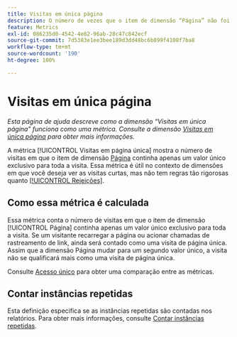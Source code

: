 ```yaml
---
title: Visitas em única página
description: O número de vezes que o item de dimensão “Página” não foi alterado em uma visita.
feature: Metrics
exl-id: 086235d0-4542-4e82-96ab-28c47c842ecf
source-git-commit: 7d5383e1ee3bee189d3dd48bc6b899f4108f7ba8
workflow-type: tm+mt
source-wordcount: '190'
ht-degree: 100%

---
```


# Visitas em única página

*Esta página de ajuda descreve como a dimensão “Visitas em única página” funciona como uma métrica. Consulte a dimensão [Visitas em única página](../dimensions/single-page-visits.md) para obter mais informações.*

A métrica [!UICONTROL Visitas em página única] mostra o número de visitas em que o item de dimensão [Página](../dimensions/page.md) continha apenas um valor único exclusivo para toda a visita. Essa métrica é útil no contexto de dimensões em que você deseja ver as visitas curtas, mas não tem regras tão rigorosas quanto [[!UICONTROL Rejeições]](bounces.md).

## Como essa métrica é calculada

Essa métrica conta o número de visitas em que o item de dimensão [!UICONTROL Página] continha apenas um valor único exclusivo para toda a visita. Se um visitante recarregar a página ou acionar chamadas de rastreamento de link, ainda será contado como uma visita de página única. Assim que a dimensão Página mudar para um segundo valor único, a visita não se qualificará mais como uma visita de página única.

Consulte [Acesso único](single-access.md) para obter uma comparação entre as métricas.

## Contar instâncias repetidas

Esta definição especifica se as instâncias repetidas são contadas nos relatórios. Para obter mais informações, consulte [Contar instâncias repetidas](/help/components/metrics/count-repeat-instances.md).